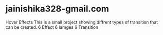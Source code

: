 # jainishika328-gmail.com
Hover Effects
This is a small project showing diffrent types of transition that can be created.
6 Effect
6 Iamges
6 Transition
